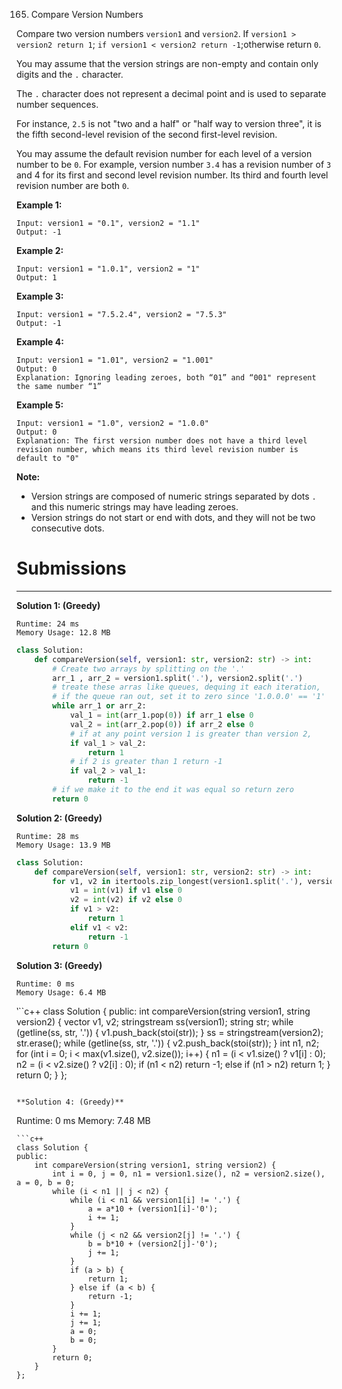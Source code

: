 165. Compare Version Numbers

Compare two version numbers `version1` and `version2`.
If `version1 > version2 return 1`; `if version1 < version2 return -1`;otherwise return `0`.

You may assume that the version strings are non-empty and contain only digits and the `.` character.

The `.` character does not represent a decimal point and is used to separate number sequences.

For instance, `2.5` is not "two and a half" or "half way to version three", it is the fifth second-level revision of the second first-level revision.

You may assume the default revision number for each level of a version number to be `0`. For example, version number `3.4` has a revision number of `3` and 4 for its first and second level revision number. Its third and fourth level revision number are both `0`.

 

**Example 1:**
```
Input: version1 = "0.1", version2 = "1.1"
Output: -1
```

**Example 2:**
```
Input: version1 = "1.0.1", version2 = "1"
Output: 1
```

**Example 3:**
```
Input: version1 = "7.5.2.4", version2 = "7.5.3"
Output: -1
```

**Example 4:**
```
Input: version1 = "1.01", version2 = "1.001"
Output: 0
Explanation: Ignoring leading zeroes, both “01” and “001" represent the same number “1”
```

**Example 5:**
```
Input: version1 = "1.0", version2 = "1.0.0"
Output: 0
Explanation: The first version number does not have a third level revision number, which means its third level revision number is default to "0"
```

**Note:**

* Version strings are composed of numeric strings separated by dots `.` and this numeric strings may have leading zeroes.
* Version strings do not start or end with dots, and they will not be two consecutive dots.

# Submissions
---
**Solution 1: (Greedy)**
```
Runtime: 24 ms
Memory Usage: 12.8 MB
```
```python
class Solution:
    def compareVersion(self, version1: str, version2: str) -> int:
        # Create two arrays by splitting on the '.'
        arr_1 , arr_2 = version1.split('.'), version2.split('.')
        # treate these arras like queues, dequing it each iteration, 
        # if the queue ran out, set it to zero since '1.0.0.0' == '1'
        while arr_1 or arr_2:
            val_1 = int(arr_1.pop(0)) if arr_1 else 0
            val_2 = int(arr_2.pop(0)) if arr_2 else 0
            # if at any point version 1 is greater than version 2, 
            if val_1 > val_2:
                return 1
            # if 2 is greater than 1 return -1
            if val_2 > val_1:
                return -1
        # if we make it to the end it was equal so return zero 
        return 0
```

**Solution 2: (Greedy)**
```
Runtime: 28 ms
Memory Usage: 13.9 MB
```
```python
class Solution:
    def compareVersion(self, version1: str, version2: str) -> int:
        for v1, v2 in itertools.zip_longest(version1.split('.'), version2.split('.')):
            v1 = int(v1) if v1 else 0
            v2 = int(v2) if v2 else 0
            if v1 > v2:
                return 1
            elif v1 < v2:
                return -1
        return 0
```

**Solution 3: (Greedy)**
```
Runtime: 0 ms
Memory Usage: 6.4 MB
```
‵``c++
class Solution {
public:
    int compareVersion(string version1, string version2) {
        vector<int> v1, v2;
        stringstream ss(version1);
        string str;
        while (getline(ss, str, '.')) {
            v1.push_back(stoi(str));
        }
        ss = stringstream(version2);
        str.erase();
        while (getline(ss, str, '.')) {
            v2.push_back(stoi(str));
        }
        int n1, n2;
        for (int i = 0; i < max(v1.size(), v2.size()); i++) {
            n1 = (i < v1.size() ? v1[i] : 0);
            n2 = (i < v2.size() ? v2[i] : 0);
            if (n1 < n2)
                return -1;
            else if (n1 > n2)
                return 1;
        }
        return 0;
    }
};
```

**Solution 4: (Greedy)**
```
Runtime: 0 ms
Memory: 7.48 MB
```
```c++
class Solution {
public:
    int compareVersion(string version1, string version2) {
        int i = 0, j = 0, n1 = version1.size(), n2 = version2.size(), a = 0, b = 0; 
        while (i < n1 || j < n2) {
            while (i < n1 && version1[i] != '.') {
                a = a*10 + (version1[i]-'0');
                i += 1;
            }
            while (j < n2 && version2[j] != '.') {
                b = b*10 + (version2[j]-'0');
                j += 1;
            }
            if (a > b) {
                return 1;
            } else if (a < b) {
                return -1;
            }
            i += 1;
            j += 1;
            a = 0;
            b = 0;
        }
        return 0; 
    }
};
```
